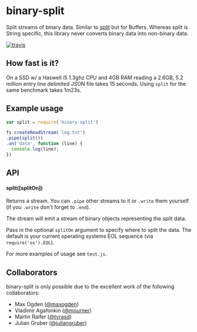 # binary-split

Split streams of binary data. Similar to [split](http://npmjs.org/split) but for Buffers.
Whereas split is String specific, this library never converts binary data into non-binary data.

[![travis][travis-image]][travis-url]

[travis-image]: https://img.shields.io/travis/maxogden/binary-split.svg?style=flat
[travis-url]: https://travis-ci.org/maxogden/binary-split

## How fast is it?

On a SSD w/ a Haswell i5 1.3ghz CPU and 4GB RAM reading a 2.6GB, 5.2 million entry line delimited JSON file takes 15 seconds. Using `split` for the same benchmark takes 1m23s.

## Example usage

```js
var split = require('binary-split')

fs.createReadStream('log.txt')
.pipe(split())
.on('data', function (line) {
  console.log(line);
})
```

## API

#### split([splitOn])

Returns a stream.
You can `.pipe` other streams to it or `.write` them yourself
(if you `.write` don't forget to `.end`).

The stream will emit a stream of binary objects representing the split data.

Pass in the optional `splitOn` argument to specify where to split the data.
The default is your current operating systems EOL sequence (via `require('os').EOL`).

For more examples of usage see `test.js`.

## Collaborators

binary-split is only possible due to the excellent work of the following collaborators:

- Max Ogden ([@maxogden](https://github.com/maxogden))
- Vladimir Agafonkin ([@mourner](https://github.com/mourner))
- Martin Raifer ([@tyrasd](https://github.com/tyrasd))
- Julian Gruber ([@juliangruber](https://github.com/juliangruber))

